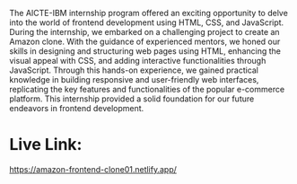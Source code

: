 The AICTE-IBM internship program offered an exciting opportunity to delve into the world of frontend development using HTML, CSS, and JavaScript. During the internship, we embarked on a challenging project to create an Amazon clone. With the guidance of experienced mentors, we honed our skills in designing and structuring web pages using HTML, enhancing the visual appeal with CSS, and adding interactive functionalities through JavaScript. Through this hands-on experience, we gained practical knowledge in building responsive and user-friendly web interfaces, replicating the key features and functionalities of the popular e-commerce platform. This internship provided a solid foundation for our future endeavors in frontend development.





# Live Link:
https://amazon-frontend-clone01.netlify.app/
